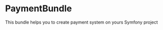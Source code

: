 PaymentBundle
=============
This bundle helps you to create payment system on yours Symfony project
